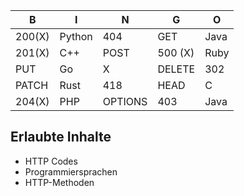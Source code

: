 | B     | I      | N       | G      | O      |
| ----- | ------ | ------- | ------ | ------ |
| 200(X)| Python | 404     | GET    | Java   |
| 201(X)| C++    | POST    | 500 (X)| Ruby   |
| PUT   | Go     | X       | DELETE | 302    |
| PATCH | Rust   | 418     | HEAD   | C      |
| 204(X)| PHP    | OPTIONS | 403    | Java   |


## Erlaubte Inhalte
- HTTP Codes
- Programmiersprachen
- HTTP-Methoden

